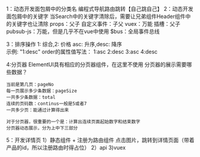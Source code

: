 1：动态开发面包屑中的分类名
编程式导航路由跳转【自己跳自己】
2：动态开发面包屑中的关键字
    当Search中的关键字清除后，需要让兄弟组件Header组件中的关键字也让清除
    props：父子
    自定义事件：子父
    vuex：万能
    插槽：父子
    pubsub-js：万能，但是几乎不在vue中使用
    $bus：全局事件总线

3：排序操作
    1: 综合,2: 价格 asc: 升序,desc: 降序  
    示例: "1:desc"
    order的属性值写法：
    1:asc
    2:desc
    3:asc
    4:desc


4:分页器
    ElementUI具有相应的分页器组件，在这里不使用
    分页器的展示需要哪些数据？

    当前是第几页：pageNo
    每一页展示多少条数据：pageSize
    一共多少条数据：total
    连续的页码数：continus一般是5或者7
    一共多少页：能通过计算得出来

    对于分页器，很重要的一个是：计算出连续页面起始数字和结束数字
    分页器动态展示，分为上中下三部分

5：开发详情页
    1）静态组件 + 注册为路由组件
    点击图片，跳转到详情页面（带着产品的id，所以注册路由时得占位）
    2）api
    3)vuex
    

    
